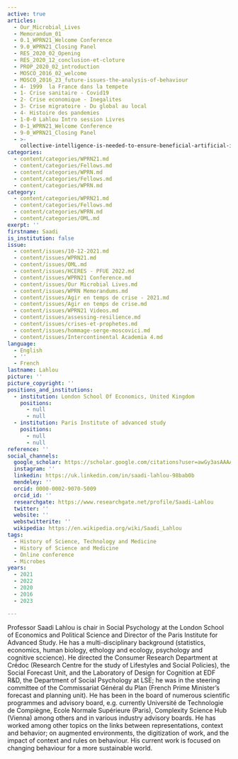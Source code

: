 ```yaml
---
active: true
articles:
  - Our_Microbial_Lives
  - Memorandum_01
  - 0.1_WPRN21_Welcome Conference
  - 9.0_WPRN21_Closing Panel
  - RES_2020_02_Opening
  - RES_2020_12_conclusion-et-cloture
  - PROP_2020_02_introduction
  - MOSCO_2016_02_welcome
  - MOSCO_2016_23_future-issues-the-analysis-of-behaviour
  - 4- 1999  la France dans la tempete
  - 1- Crise sanitaire - Covid19
  - 2- Crise economique - Inegalites
  - 3- Crise migratoire - Du global au local
  - 4- Histoire des pandemies
  - 1-0-0 Lahlou Intro session Livres
  - 0-1_WPRN21_Welcome Conference
  - 9-0_WPRN21_Closing Panel
  - >-
    collective-intelligence-is-needed-to-ensure-beneficial-artificial-intelligence
categories:
  - content/categories/WPRN21.md
  - content/categories/Fellows.md
  - content/categories/WPRN.md
  - content/categories/Fellows.md
  - content/categories/WPRN.md
category:
  - content/categories/WPRN21.md
  - content/categories/Fellows.md
  - content/categories/WPRN.md
  - content/categories/OML.md
exerpt: ''
firstname: Saadi
is_institution: false
issue:
  - content/issues/10-12-2021.md
  - content/issues/WPRN21.md
  - content/issues/OML.md
  - content/issues/HCERES - PFUE 2022.md
  - content/issues/WPRN21 Conference.md
  - content/issues/Our Microbial Lives.md
  - content/issues/WPRN Memorandums.md
  - content/issues/Agir en temps de crise - 2021.md
  - content/issues/Agir en temps de crise.md
  - content/issues/WPRN21 Videos.md
  - content/issues/assessing-resilience.md
  - content/issues/crises-et-prophetes.md
  - content/issues/hommage-serge-moscovici.md
  - content/issues/Intercontinental Academia 4.md
language:
  - English
  - ''
  - French
lastname: Lahlou
picture: ''
picture_copyright: ''
positions_and_institutions:
  - institution: London School Of Economics, United Kingdom
    positions:
      - null
      - null
  - institution: Paris Institute of advanced study
    positions:
      - null
      - null
reference: ''
social_channels:
  google_scholar: https://scholar.google.com/citations?user=awGy3asAAAAJ&hl=fr&oi=ao
  instagram: ''
  linkedin: https://uk.linkedin.com/in/saadi-lahlou-98bab0b
  mendeley: ''
  orcid: 0000-0002-9070-5009
  orcid_id: ''
  researchgate: https://www.researchgate.net/profile/Saadi-Lahlou
  twitter: ''
  website: ''
  webstwitterite: ''
  wikipedia: https://en.wikipedia.org/wiki/Saadi_Lahlou
tags:
  - History of Science, Technology and Medicine
  - History of Science and Medicine
  - Online conference
  - Microbes
years:
  - 2021
  - 2022
  - 2020
  - 2016
  - 2023

---
```

Professor Saadi Lahlou is chair in Social Psychology at the London School of Economics and Political Science and Director of the Paris Institute for Advanced Study. He has a multi-disciplinary background (statistics, economics, human biology, ethology and ecology, psychology and cognitive sccience). He directed the Consumer Research Department at Crédoc (Research Centre for the study of Lifestyles and Social Policies), the Social Forecast Unit, and the Laboratory of Design for Cognition at EDF R&D, the Department of Social Psychology at LSE; he was in the steering committee of the Commissariat Général du Plan (French Prime Minister’s forecast and planning unit). He has been in the board of numerous scientific programmes and advisory board, e.g. currently Université de Technologie de Compiègne, Ecole Normale Supérieure (Paris), Complexity Science Hub (Vienna) among others and in various industry advisory boards. He has worked among other topics on the links between representations, context and behavior; on augmented environments, the digitization of work, and the impact of context and rules on behaviour. His current work is focused on changing behaviour for a more sustainable world.